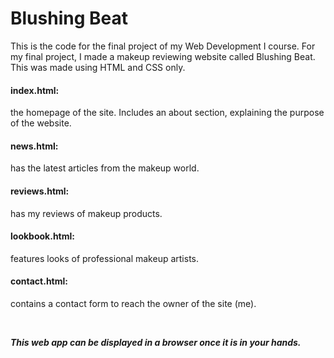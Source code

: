 # Blushing Beat

This is the code for the final project of my Web Development I course. For my final project, I made a makeup reviewing website called Blushing Beat. This was made using HTML and CSS only.

#### index.html:
the homepage of the site. Includes an about section, explaining the purpose of the website.

#### news.html: 
has the latest articles from the makeup world.

#### reviews.html:
has my reviews of makeup products.

#### lookbook.html: 
features looks of professional makeup artists.

#### contact.html: 
contains a contact form to reach the owner of the site (me).

<br/>

***This web app can be displayed in a browser once it is in your hands.***
